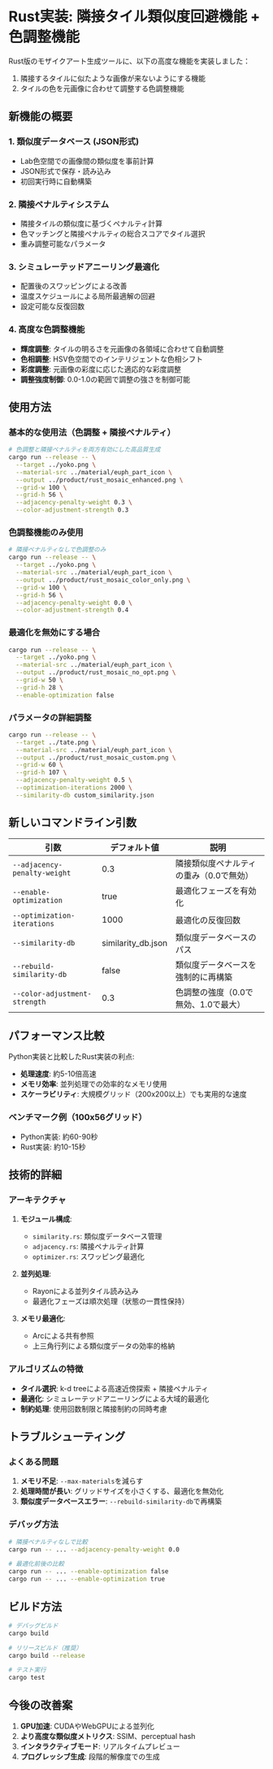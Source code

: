 # Rust実装: 隣接タイル類似度回避機能 + 色調整機能

Rust版のモザイクアート生成ツールに、以下の高度な機能を実装しました：
1. 隣接するタイルに似たような画像が来ないようにする機能
2. タイルの色を元画像に合わせて調整する色調整機能

## 新機能の概要

### 1. 類似度データベース (JSON形式)
- Lab色空間での画像間の類似度を事前計算
- JSON形式で保存・読み込み
- 初回実行時に自動構築

### 2. 隣接ペナルティシステム
- 隣接タイルの類似度に基づくペナルティ計算
- 色マッチングと隣接ペナルティの総合スコアでタイル選択
- 重み調整可能なパラメータ

### 3. シミュレーテッドアニーリング最適化
- 配置後のスワッピングによる改善
- 温度スケジュールによる局所最適解の回避
- 設定可能な反復回数

### 4. 高度な色調整機能
- **輝度調整**: タイルの明るさを元画像の各領域に合わせて自動調整
- **色相調整**: HSV色空間でのインテリジェントな色相シフト
- **彩度調整**: 元画像の彩度に応じた適応的な彩度調整
- **調整強度制御**: 0.0-1.0の範囲で調整の強さを制御可能

## 使用方法

### 基本的な使用法（色調整 + 隣接ペナルティ）
```bash
# 色調整と隣接ペナルティを両方有効にした高品質生成
cargo run --release -- \
  --target ../yoko.png \
  --material-src ../material/euph_part_icon \
  --output ../product/rust_mosaic_enhanced.png \
  --grid-w 100 \
  --grid-h 56 \
  --adjacency-penalty-weight 0.3 \
  --color-adjustment-strength 0.3
```

### 色調整機能のみ使用
```bash
# 隣接ペナルティなしで色調整のみ
cargo run --release -- \
  --target ../yoko.png \
  --material-src ../material/euph_part_icon \
  --output ../product/rust_mosaic_color_only.png \
  --grid-w 100 \
  --grid-h 56 \
  --adjacency-penalty-weight 0.0 \
  --color-adjustment-strength 0.4
```

### 最適化を無効にする場合
```bash
cargo run --release -- \
  --target ../yoko.png \
  --material-src ../material/euph_part_icon \
  --output ../product/rust_mosaic_no_opt.png \
  --grid-w 50 \
  --grid-h 28 \
  --enable-optimization false
```

### パラメータの詳細調整
```bash
cargo run --release -- \
  --target ../tate.png \
  --material-src ../material/euph_part_icon \
  --output ../product/rust_mosaic_custom.png \
  --grid-w 60 \
  --grid-h 107 \
  --adjacency-penalty-weight 0.5 \
  --optimization-iterations 2000 \
  --similarity-db custom_similarity.json
```

## 新しいコマンドライン引数

| 引数 | デフォルト値 | 説明 |
|------|-------------|------|
| `--adjacency-penalty-weight` | 0.3 | 隣接類似度ペナルティの重み（0.0で無効） |
| `--enable-optimization` | true | 最適化フェーズを有効化 |
| `--optimization-iterations` | 1000 | 最適化の反復回数 |
| `--similarity-db` | similarity_db.json | 類似度データベースのパス |
| `--rebuild-similarity-db` | false | 類似度データベースを強制的に再構築 |
| `--color-adjustment-strength` | 0.3 | 色調整の強度（0.0で無効、1.0で最大） |

## パフォーマンス比較

Python実装と比較したRust実装の利点:
- **処理速度**: 約5-10倍高速
- **メモリ効率**: 並列処理での効率的なメモリ使用
- **スケーラビリティ**: 大規模グリッド（200x200以上）でも実用的な速度

### ベンチマーク例（100x56グリッド）
- Python実装: 約60-90秒
- Rust実装: 約10-15秒

## 技術的詳細

### アーキテクチャ
1. **モジュール構成**:
   - `similarity.rs`: 類似度データベース管理
   - `adjacency.rs`: 隣接ペナルティ計算
   - `optimizer.rs`: スワッピング最適化

2. **並列処理**:
   - Rayonによる並列タイル読み込み
   - 最適化フェーズは順次処理（状態の一貫性保持）

3. **メモリ最適化**:
   - Arc<Tile>による共有参照
   - 上三角行列による類似度データの効率的格納

### アルゴリズムの特徴
- **タイル選択**: k-d treeによる高速近傍探索 + 隣接ペナルティ
- **最適化**: シミュレーテッドアニーリングによる大域的最適化
- **制約処理**: 使用回数制限と隣接制約の同時考慮

## トラブルシューティング

### よくある問題
1. **メモリ不足**: `--max-materials`を減らす
2. **処理時間が長い**: グリッドサイズを小さくする、最適化を無効化
3. **類似度データベースエラー**: `--rebuild-similarity-db`で再構築

### デバッグ方法
```bash
# 隣接ペナルティなしで比較
cargo run -- ... --adjacency-penalty-weight 0.0

# 最適化前後の比較
cargo run -- ... --enable-optimization false
cargo run -- ... --enable-optimization true
```

## ビルド方法

```bash
# デバッグビルド
cargo build

# リリースビルド（推奨）
cargo build --release

# テスト実行
cargo test
```

## 今後の改善案

1. **GPU加速**: CUDAやWebGPUによる並列化
2. **より高度な類似度メトリクス**: SSIM、perceptual hash
3. **インタラクティブモード**: リアルタイムプレビュー
4. **プログレッシブ生成**: 段階的解像度での生成